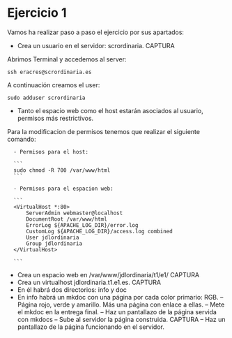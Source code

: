 # Ejercicio 1

Vamos ha realizar paso a paso el ejercicio por sus apartados:

  * Crea un usuario en el servidor: scrordinaria. CAPTURA

  Abrimos Terminal y accedemos al server:

  ```
  ssh eracres@scrordinaria.es
  ```

  A continuación creamos el user:
  
  ```
  sudo adduser scrordinaria
  ```
    
  * Tanto el espacio web como el host estarán asociados al usuario, permisos
  más restrictivos.

  Para la modificacion de permisos tenemos que realizar el siguiente comando:

      - Permisos para el host:

      ```
      sudo chmod -R 700 /var/www/html
      ```
      
      - Permisos para el espacion web:

      ```
      <VirtualHost *:80>
          ServerAdmin webmaster@localhost
          DocumentRoot /var/www/html
          ErrorLog ${APACHE_LOG_DIR}/error.log
          CustomLog ${APACHE_LOG_DIR}/access.log combined
          User jdlordinaria
          Group jdlordinaria
      </VirtualHost>

      ```
 
  * Crea un espacio web en /var/www/jdlordinaria/t1/e1/ CAPTURA
  * Crea un virtualhost jdlordinaria.t1.e1.es. CAPTURA
  * En él habrá dos directorios: info y doc
  * En info habrá un mkdoc con una página por cada color primario: RGB.
      – Página rojo, verde y amarillo. Más una página con enlace a ellas.
      – Mete el mkdoc en la entrega final.
      – Haz un pantallazo de la página servida con mkdocs
      – Sube al servidor la página construida. CAPTURA
      – Haz un pantallazo de la página funcionando en el servidor.
